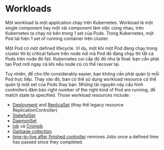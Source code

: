 # Workloads
Một workload là một application chạy trên Kubernetes. Workload là một single component hay một vài component làm việc cùng nhau, trên Kubernetes ta chạy nó bên trong 1 set của Pods. Trong Kubernetes, một Pod tái hiện 1 set of running container trên cluster.

Một Pod có một defined lifecycle. Ví dụ, một khi một Pod đang chạy trong cluster thì bị critical failure trên node nơi mà Pod đó đang chạy thì tất cả Pods trên node đó fail. Kubernetes coi cấp độ đó như là final: bạn cần phải tạo Pod mới ngay cả khi nếu node cũ có thể recover lại.

Tuy nhiên, để cho life considerably easier, bạn không cần phải quản lý mỗi Pod trực tiếp. Thay vào đó, ban có thể sử dụng workload resource có thể quản lý một set của Pods thay bạn. Những tài nguyên này cấu hình controllers đảm bảo right number of the right kind of Pod are running, để match state ta specified.
Those workload resources include:
* [Deployment](https://kubernetes.io/docs/concepts/workloads/controllers/deployment/) and [ReplicaSet](https://kubernetes.io/docs/concepts/workloads/controllers/replicaset/) (thay thế legacy resource ReplicationController)
* [StatefulSet](https://kubernetes.io/docs/concepts/workloads/controllers/statefulset/)
* [DaemonSet](https://kubernetes.io/docs/concepts/workloads/controllers/daemonset/)
* [job](https://kubernetes.io/docs/concepts/workloads/controllers/job/) và [Cronjob](https://kubernetes.io/docs/concepts/workloads/controllers/cron-jobs/)
* [Garbage collection](https://kubernetes.io/docs/concepts/workloads/controllers/garbage-collection/)
* [time-to-live after finished controller](https://kubernetes.io/docs/concepts/workloads/controllers/ttlafterfinished/) removes Jobs once a defined time has passed since they completed.
